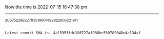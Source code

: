 Now the time is 2022-07-15 18:47:38 pm

---

<small>20675229822783818604122822806221911</small>

```txt

Latest commit SHA is: 4a15353fdc186727af938be530789848e4c134af
```
